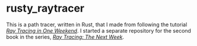 # rusty_raytracer

This is a path tracer, written in Rust, that I made from following the tutorial [_Ray Tracing in One Weekend_](https://raytracing.github.io/books/RayTracingInOneWeekend.html). I started a separate repository for the second book in the series, [_Ray Tracing: The Next Week_](https://raytracing.github.io/books/RayTracingTheNextWeek.html).